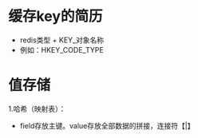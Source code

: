 缓存key的简历
===
- redis类型 + KEY_对象名称
- 例如：HKEY_CODE_TYPE


值存储
===
1.哈希（映射表）：
- field存放主键。value存放全部数据的拼接，连接符【|】

